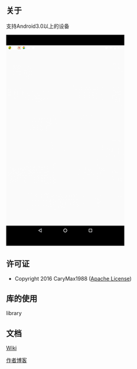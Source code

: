 <h2><a id="user-content-about-this-app" class="anchor" href="#about-this-app" aria-hidden="true"><span class="octicon octicon-link"></span></a>关于</h2>
<p>支持Android3.0以上的设备</p>
<img src="https://github.com/Carymax1988/SemicircleMenu/blob/master/demo.gif"></img>
<h2><a id="user-content-license" class="anchor" href="#license" aria-hidden="true"><span class="octicon octicon-link"></span></a>许可证</h2>
<ul>
<li>Copyright 2016 CaryMax1988 (<a href="https://github.com/Carymax1988/SemicircleMenu/blob/master/LICENSE">Apache License</a>)</li>
</ul>
<h2><a id="user-content-source-code-of-libraries-used" class="anchor" href="#source-code-of-libraries-used" aria-hidden="true"><span class="octicon octicon-link"></span></a>库的使用</h2>
<p>library</p>
<h2><a id="user-content-documentation" class="anchor" href="#documentation" aria-hidden="true"><span class="octicon octicon-link"></span></a>文档</h2>
<p><a href="https://github.com/Carymax1988/SemicircleMenu/wiki">Wiki</a></p>
<p><a href="http://liujiaqi.imblog.in">作者博客</a></p>